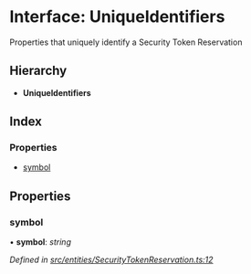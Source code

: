# Interface: UniqueIdentifiers

Properties that uniquely identify a Security Token Reservation

## Hierarchy

* **UniqueIdentifiers**

## Index

### Properties

* [symbol](_entities_securitytokenreservation_.uniqueidentifiers.md#symbol)

## Properties

###  symbol

• **symbol**: *string*

*Defined in [src/entities/SecurityTokenReservation.ts:12](https://github.com/PolymathNetwork/polymath-sdk/blob/45453ad/src/entities/SecurityTokenReservation.ts#L12)*
